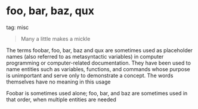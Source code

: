 # foo, bar, baz, qux

tag: misc

> Many a little makes a mickle

The terms foobar, foo, bar, baz and qux are sometimes used as placeholder names 
(also referred to as metasyntactic variables) in computer programming or computer-related documentation. 
They have been used to name entities such as variables, functions, and commands whose purpose is 
unimportant and serve only to demonstrate a concept. The words themselves have no meaning in this usage

Foobar is sometimes used alone; foo, bar, and baz are sometimes used in that order, when multiple entities are needed
